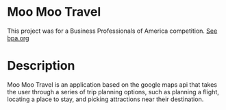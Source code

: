 # Moo Moo Travel

This project was for a Business Professionals of America competition. [See bpa.org](https://www.bpa.org)

# Description

Moo Moo Travel is an application based on the google maps api that takes the user through a series of trip planning options, such as planning a flight, locating a place to stay, and picking attractions near their destination.
